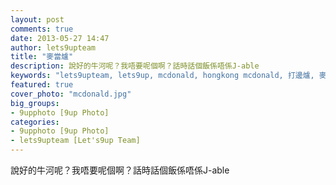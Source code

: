 ```yaml
---
layout: post
comments: true
date: 2013-05-27 14:47
author: lets9upteam
title: "麥當爐"
description: 說好的牛河呢？我唔要呢個啊？話時話個飯係唔係J-able
keywords: "lets9upteam, lets9up, mcdonald, hongkong mcdonald, 打邊爐, 麥當勞" 
featured: true
cover_photo: "mcdonald.jpg" 
big_groups: 
- 9upphoto [9up Photo]
categories: 
- 9upphoto [9up Photo]
- lets9upteam [Let's9up Team]
---
```


說好的牛河呢？我唔要呢個啊？話時話個飯係唔係J-able